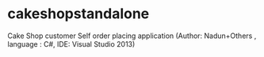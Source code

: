 # cakeshopstandalone
Cake Shop customer Self order placing application (Author: Nadun+Others , language : C#, IDE: Visual Studio 2013)
